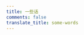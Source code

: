 ```yaml
---
title: 一些话
comments: false
translate_title: some-words
---
```


<body>
 <!-- 引用artitalk -->
<script type="text/javascript" src="https://unpkg.com/artitalk" class="pjax-reload"></script>
<!-- 存放说说的容器 -->
<div id="artitalk_main"></div>
<script class="pjax-reload">
new Artitalk({
    appId: 'AL2qc8mR3D1gcLYeQWEWNh62-MdYXbMMI', // Your leancloud appId
    appKey: '7oWMi8af1pHJeuxeDGsjEson', // Your leancloud appKey
    pageSize: 2000000,
    avatarPla:"https://cdn.jsdelivr.net/gh/kitety/blog_img@master/2020-10-17/1602950338964-image.png"
})
</script>
</body>
